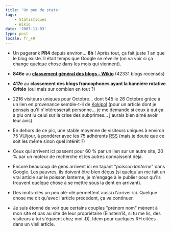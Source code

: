 ```yaml
---
title: 'Un peu de stats'
tags:
    - Statistiques
    - Wikio
date: '2007-11-03'
type: post
locale: fr_FR
---
```


* Un pagerank **PR4** depuis environ… **8h**&nbsp;! Après tout, ça fait juste 1 an que le blog existe. Il était temps que Google se réveille (on va voir si ça change quelque chose dans les mois qui viennent).</p>

* **846e** au **[classement général des blogs - Wikio](http://www.wikio.fr/)** (42331 blogs recensés)

* **417e** au **classement des blogs francophones ayant la bannière rotative Critéo** (oui mais sur combien en tout&nbsp;?)

* 2216 visiteurs uniques pour Octobre… dont 545 le 26 Octobre grâce à un lien en provenance semble-t-il de [Kokipol](http://www.kopikol.net/?id=34147) (pour un article dont je pensais qu'il n'intéresserait personne… je me demande si ceux à qui ça a plu ont lu celui sur la crise des subprimes… j'aurais bien aimé avoir leur avis).

* En dehors de ce pic, une stable moyenne de visiteurs uniques à environ 75 VU/jour, à pondérer avec les 75 adhérents <abbr title="Really Simple Syndication" lang="en">RSS</abbr> (mais je doute que ce soit les même sinon quel intérêt&nbsp;?)

* Ceux qui arrivent ici passent pour 60 % par un lien sur un autre site, 20 % par un moteur de recherche et les autres connaissent déjà.

* Encore beaucoup de gens arrivent ici en tapant &quot;_poisson lanterne_&quot; dans Google. Les pauvres, ils doivent être bien déçus (si quelqu'un me fait un vrai article sur le poisson lanterne, je m'engage à le publier pour qu'ils trouvent quelque chose à se mettre sous la dent en arrivant).

* Des mots-clés un peu olé-olé permettent aussi d'arriver ici. Quelque chose me dit qu'avec l'article précédent, ça va continuer.

* Je suis étonné de voir que certains couples &quot;prénom nom&quot; mènent à mon site et pas au site de leur propriétaire (Einstein14, si tu me lis, des visiteurs à toi s'égarent chez moi&nbsp;:D). Idem pour quelques RH citées dans un vieil article.

